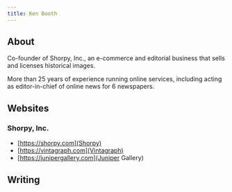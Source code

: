 ```yaml
---
title: Ken Booth
---
```


## About
Co-founder of Shorpy, Inc., an e-commerce and editorial business that sells and licenses historical images.

More than 25 years of experience running online services, including acting as editor-in-chief of online news for 6 newspapers.

## Websites
### Shorpy, Inc.
* [https://shorpy.com](Shorpy)
* [https://vintagraph.com](Vintagraph)
* [https://junipergallery.com](Juniper Gallery)

## Writing
